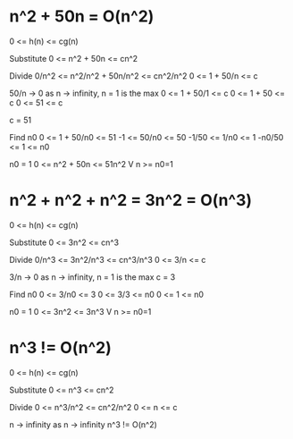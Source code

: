 # n^2 + 50n = O(n^2)
0 <= h(n) <= cg(n)

Substitute
0 <= n^2 + 50n <= cn^2

Divide
0/n^2 <= n^2/n^2 + 50n/n^2 <= cn^2/n^2
0 <= 1 + 50/n <= c

50/n -> 0 as n -> infinity, n = 1 is the max
0 <= 1 + 50/1 <= c
0 <= 1 + 50 <= c
0 <= 51 <= c

c = 51

Find n0
0 <= 1 + 50/n0 <= 51
-1 <= 50/n0 <= 50
-1/50 <= 1/n0 <= 1
-n0/50 <= 1 <= n0

n0 = 1
0 <= n^2 + 50n <= 51n^2 V n >= n0=1

# n^2 + n^2 + n^2 = 3n^2 = O(n^3)
0 <= h(n) <= cg(n)

Substitute
0 <= 3n^2 <= cn^3

Divide
0/n^3 <= 3n^2/n^3 <= cn^3/n^3
0 <= 3/n <= c

3/n -> 0 as n -> infinity, n = 1 is the max
c = 3

Find n0
0 <= 3/n0 <= 3
0 <= 3/3 <= n0
0 <= 1 <= n0

n0 = 1
0 <= 3n^2 <= 3n^3 V n >= n0=1

# n^3 != O(n^2)
0 <= h(n) <= cg(n)

Substitute
0 <= n^3 <= cn^2

Divide
0 <= n^3/n^2 <= cn^2/n^2
0 <= n <= c

n -> infinity as n -> infinity
n^3 != O(n^2)